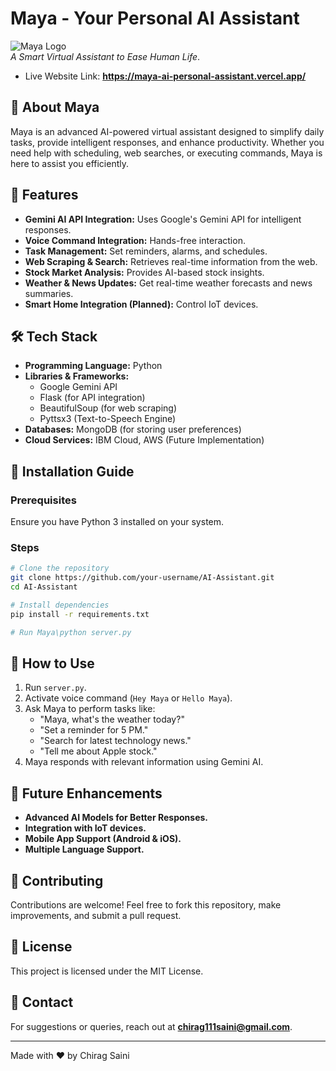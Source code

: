 # Maya - Your Personal AI Assistant

![Maya Logo](img/maya-logo.png)  
*A Smart Virtual Assistant to Ease Human Life*.
- Live Website Link: **https://maya-ai-personal-assistant.vercel.app/**
## 🚀 About Maya
Maya is an advanced AI-powered virtual assistant designed to simplify daily tasks, provide intelligent responses, and enhance productivity. Whether you need help with scheduling, web searches, or executing commands, Maya is here to assist you efficiently.

## 🎯 Features
- **Gemini AI API Integration:** Uses Google's Gemini API for intelligent responses.
- **Voice Command Integration:** Hands-free interaction.
- **Task Management:** Set reminders, alarms, and schedules.
- **Web Scraping & Search:** Retrieves real-time information from the web.
- **Stock Market Analysis:** Provides AI-based stock insights.
- **Weather & News Updates:** Get real-time weather forecasts and news summaries.
- **Smart Home Integration (Planned):** Control IoT devices.

## 🛠️ Tech Stack
- **Programming Language:** Python
- **Libraries & Frameworks:**
  - Google Gemini API
  - Flask (for API integration)
  - BeautifulSoup (for web scraping)
  - Pyttsx3 (Text-to-Speech Engine)
- **Databases:** MongoDB (for storing user preferences)
- **Cloud Services:** IBM Cloud, AWS (Future Implementation)

## 📌 Installation Guide
### Prerequisites
Ensure you have Python 3 installed on your system.

### Steps
```sh
# Clone the repository
git clone https://github.com/your-username/AI-Assistant.git
cd AI-Assistant

# Install dependencies
pip install -r requirements.txt

# Run Maya\python server.py
```

## 🎤 How to Use
1. Run `server.py`.
2. Activate voice command (`Hey Maya` or `Hello Maya`).
3. Ask Maya to perform tasks like:
   - "Maya, what's the weather today?"
   - "Set a reminder for 5 PM."
   - "Search for latest technology news."
   - "Tell me about Apple stock."
4. Maya responds with relevant information using Gemini AI.

## 📅 Future Enhancements
- **Advanced AI Models for Better Responses.**
- **Integration with IoT devices.**
- **Mobile App Support (Android & iOS).**
- **Multiple Language Support.**

## 🤝 Contributing
Contributions are welcome! Feel free to fork this repository, make improvements, and submit a pull request.

## 📜 License
This project is licensed under the MIT License.

## 📧 Contact
For suggestions or queries, reach out at **chirag111saini@gmail.com**.

---
Made with ❤️ by Chirag Saini

